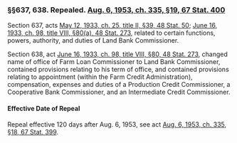 ### §§637, 638. Repealed. [Aug. 6, 1953, ch. 335, §19, 67 Stat. 400](/statviewer.htm?volume=67&page=400) ###

Section 637, acts [May 12, 1933, ch. 25, title II, §39, 48 Stat. 50](/statviewer.htm?volume=48&page=50); [June 16, 1933, ch. 98, title VIII, §80(a), 48 Stat. 273](/statviewer.htm?volume=48&page=273), related to certain functions, powers, authority, and duties of Land Bank Commissioner.

Section 638, act [June 16, 1933, ch. 98, title VIII, §80, 48 Stat. 273](/statviewer.htm?volume=48&page=273), changed name of office of Farm Loan Commissioner to Land Bank Commissioner, contained provisions relating to his term of office, and contained provisions relating to appointment (within the Farm Credit Administration), compensation, expenses and duties of a Production Credit Commissioner, a Cooperative Bank Commissioner, and an Intermediate Credit Commissioner.

#### Effective Date of Repeal ####

Repeal effective 120 days after Aug. 6, 1953, see act [Aug. 6, 1953, ch. 335, §18, 67 Stat. 399](/statviewer.htm?volume=67&page=399).